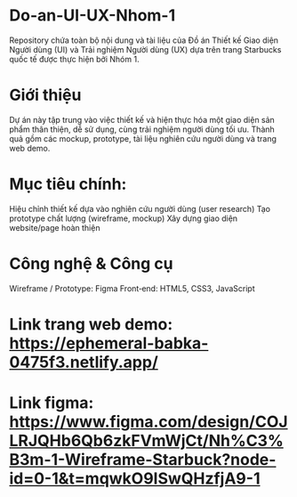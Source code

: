 # Do-an-UI-UX-Nhom-1
Repository chứa toàn bộ nội dung và tài liệu của Đồ án Thiết kế Giao diện Người dùng (UI) và Trải nghiệm Người dùng (UX) dựa trên trang Starbucks quốc tế được thực hiện bởi Nhóm 1.

# Giới thiệu
Dự án này tập trung vào việc thiết kế và hiện thực hóa một giao diện sản phẩm thân thiện, dễ sử dụng, cùng trải nghiệm người dùng tối ưu. Thành quả gồm các mockup, prototype, tài liệu nghiên cứu người dùng và trang web demo.

# Mục tiêu chính:
Hiệu chỉnh thiết kế dựa vào nghiên cứu người dùng (user research)
Tạo prototype chất lượng (wireframe, mockup)
Xây dựng giao diện website/page hoàn thiện

# Công nghệ & Công cụ
Wireframe / Prototype: Figma
Front‑end: HTML5, CSS3, JavaScript

# Link trang web demo: https://ephemeral-babka-0475f3.netlify.app/
# Link figma: https://www.figma.com/design/COJLRJQHb6Qb6zkFVmWjCt/Nh%C3%B3m-1-Wireframe-Starbuck?node-id=0-1&t=mqwkO9ISwQHzfjA9-1
